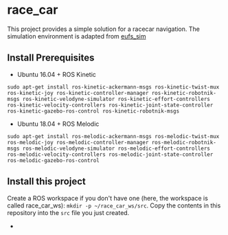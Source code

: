 # race_car

This project provides a simple solution for a racecar navigation. The simulation environment is adapted from [eufs_sim](https://github.com/eufsa/eufs_sim)

## Install Prerequisites

- Ubuntu 16.04 + ROS Kinetic

`sudo apt-get install ros-kinetic-ackermann-msgs ros-kinetic-twist-mux ros-kinetic-joy ros-kinetic-controller-manager ros-kinetic-robotnik-msgs ros-kinetic-velodyne-simulator ros-kinetic-effort-controllers ros-kinetic-velocity-controllers ros-kinetic-joint-state-controller ros-kinetic-gazebo-ros-control ros-kinetic-robotnik-msgs`

- Ubuntu 18.04 + ROS Melodic

`sudo apt-get install ros-melodic-ackermann-msgs ros-melodic-twist-mux ros-melodic-joy ros-melodic-controller-manager ros-melodic-robotnik-msgs ros-melodic-velodyne-simulator ros-melodic-effort-controllers ros-melodic-velocity-controllers ros-melodic-joint-state-controller ros-melodic-gazebo-ros-control`

## Install this project

Create a ROS workspace if you don't have one (here, the workspace is called race_car_ws): `mkdir -p ~/race_car_ws/src`.  Copy the contents in this repository into the `src` file you just created.

- 
